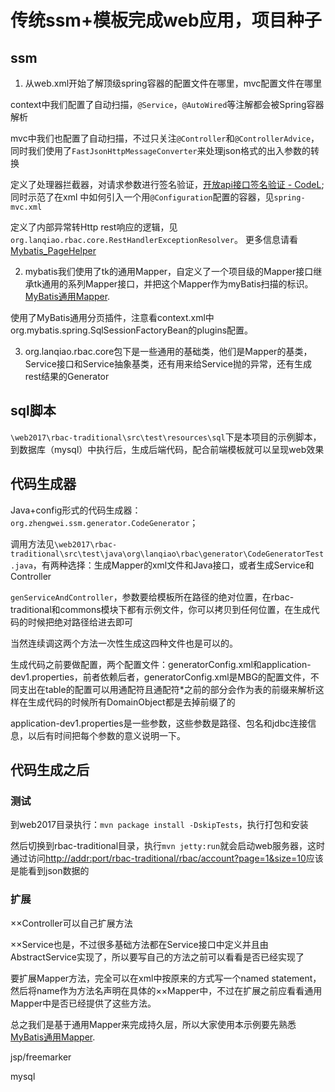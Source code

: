 # 传统ssm+模板完成web应用，项目种子

## ssm

1. 从web.xml开始了解顶级spring容器的配置文件在哪里，mvc配置文件在哪里

  context中我们配置了自动扫描，`@Service`，`@AutoWired`等注解都会被Spring容器解析
  
  mvc中我们也配置了自动扫描，不过只关注`@Controller`和`@ControllerAdvice`，
  同时我们使用了`FastJsonHttpMessageConverter`来处理json格式的出入参数的转换
  
  定义了处理器拦截器，对请求参数进行签名验证，[开放api接口签名验证 - CodeL](http://www.cnblogs.com/codelir/p/5327462.html);同时示范了在xml
  中如何引入一个用`@Configuration`配置的容器，见`spring-mvc.xml`
  
  定义了内部异常转Http rest响应的逻辑，见`org.lanqiao.rbac.core.RestHandlerExceptionResolver`。
  更多信息请看[Mybatis_PageHelper](http://git.oschina.net/free/Mybatis_PageHelper)
  
  
  
2. mybatis我们使用了tk的通用Mapper，自定义了一个项目级的Mapper接口继承tk通用的系列Mapper接口，并把这个Mapper作为myBatis扫描的标识。[MyBatis通用Mapper](https://mapperhelper.github.io/docs/).

使用了MyBatis通用分页插件，注意看context.xml中org.mybatis.spring.SqlSessionFactoryBean的plugins配置。

3. org.lanqiao.rbac.core包下是一些通用的基础类，他们是Mapper的基类，Service接口和Service抽象基类，还有用来给Service抛的异常，还有生成rest结果的Generator

## sql脚本

`\web2017\rbac-traditional\src\test\resources\sql`下是本项目的示例脚本，到数据库（mysql）中执行后，生成后端代码，配合前端模板就可以呈现web效果

## 代码生成器

Java+config形式的代码生成器：`org.zhengwei.ssm.generator.CodeGenerator`；

调用方法见`\web2017\rbac-traditional\src\test\java\org\lanqiao\rbac\generator\CodeGeneratorTest.java`，有两种选择：生成Mapper的xml文件和Java接口，或者生成Service和Controller

`genServiceAndController`，参数要给模板所在路径的绝对位置，在rbac-traditional和commons模块下都有示例文件，你可以拷贝到任何位置，在生成代码的时候把绝对路径给进去即可

当然连续调这两个方法一次性生成这四种文件也是可以的。

生成代码之前要做配置，两个配置文件：generatorConfig.xml和application-dev1.properties，前者依赖后者，generatorConfig.xml是MBG的配置文件，不同支出在table的配置可以用通配符且通配符*之前的部分会作为表的前缀来解析这样在生成代码的时候所有DomainObject都是去掉前缀了的

application-dev1.properties是一些参数，这些参数是路径、包名和jdbc连接信息，以后有时间把每个参数的意义说明一下。

## 代码生成之后

### 测试

到web2017目录执行：`mvn package install -DskipTests`，执行打包和安装

然后切换到rbac-traditional目录，执行`mvn jetty:run`就会启动web服务器，这时通过访问[http://addr:port/rbac-traditional/rbac/account?page=1&size=10](http://addr:port/rbac-traditional/rbac/account?page=1&size=10)应该是能看到json数据的

### 扩展

××Controller可以自己扩展方法

××Service也是，不过很多基础方法都在Service接口中定义并且由AbstractService实现了，所以要写自己的方法之前可以看看是否已经实现了

要扩展Mapper方法，完全可以在xml中按原来的方式写一个named statement，然后将name作为方法名声明在具体的××Mapper中，不过在扩展之前应看看通用Mapper中是否已经提供了这些方法。

总之我们是基于通用Mapper来完成持久层，所以大家使用本示例要先熟悉[MyBatis通用Mapper](https://mapperhelper.github.io/docs/).

jsp/freemarker

mysql